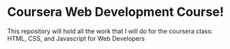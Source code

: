 # Coursera Web Development Course!
This repository will hold all the work that I will do for the coursera class: HTML, CSS, and Javascript for Web Developers
